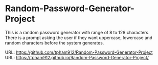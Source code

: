 # Random-Password-Generator-Project

This is a random password generator with range of 8 to 128 characters.
There is a prompt asking the user if they want uppercase, lowercase and random characters before the system generates. 

URL: https://github.com/tpham912/Random-Password-Generator-Project
URL: https://tpham912.github.io/Random-Password-Generator-Project/
